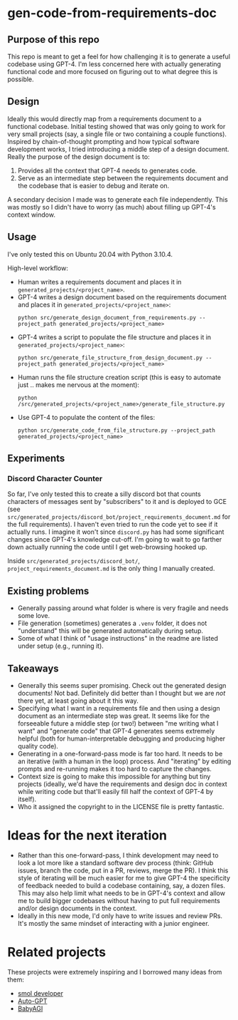 # gen-code-from-requirements-doc

## Purpose of this repo
This repo is meant to get a feel for how challenging it is to generate a useful codebase using GPT-4. I'm less concerned here with actually generating functional code and more focused on figuring out to what degree this is possible.

## Design
Ideally this would directly map from a requirements document to a functional codebase. Initial testing showed that was only going to work for very small projects (say, a single file or two containing a couple functions). Inspired by chain-of-thought prompting and how typical software development works, I tried introducing a middle step of a design document. Really the purpose of the design document is to:
1. Provides all the context that GPT-4 needs to generates code.
1. Serve as an intermediate step between the requirements document and the codebase that is easier to debug and iterate on.

A secondary decision I made was to generate each file independently. This was mostly so I didn't have to worry (as much) about filling up GPT-4's context window. 

## Usage
I've only tested this on Ubuntu 20.04 with Python 3.10.4.

High-level workflow:
- Human writes a requirements document and places it in `generated_projects/<project_name>`.
- GPT-4 writes a design document based on the requirements document and places it in `generated_projects/<project_name>`:
    ```
    python src/generate_design_document_from_requirements.py --project_path generated_projects/<project_name>
    ```
- GPT-4 writes a script to populate the file structure and places it in `generated_projects/<project_name>`: 
    ```
    python src/generate_file_structure_from_design_document.py --project_path generated_projects/<project_name>
    ```
- Human runs the file structure creation script (this is easy to automate just .. makes me nervous at the moment):
    ```
    python /src/generated_projects/<project_name>/generate_file_structure.py
    ```
- Use GPT-4 to populate the content of the files: 
    ```
    python src/generate_code_from_file_structure.py --project_path generated_projects/<project_name>
    ````

## Experiments

### Discord Character Counter
So far, I've only tested this to create a silly discord bot that counts characters of messages sent by "subscribers" to it and is deployed to GCE (see `src/generated_projects/discord_bot/project_requirements_document.md` for the full requirements). I haven't even tried to run the code yet to see if it actually runs. I imagine it won't since `discord.py` has had some significant changes since GPT-4's knowledge cut-off. I'm going to wait to go farther down actually running the code until I get web-browsing hooked up.

Inside `src/generated_projects/discord_bot/`, `project_requirements_document.md` is the only thing I manually created.

## Existing problems
- Generally passing around what folder is where is very fragile and needs some love.
- File generation (sometimes) generates a `.venv` folder, it does not "understand" this will be generated automatically during setup.
- Some of what I think of "usage instructions" in the readme are listed under setup (e.g., running it).

## Takeaways
- Generally this seems super promising. Check out the generated design documents! Not bad. Definitely did better than I thought but we are _not_ there yet, at least going about it this way.
- Specifying what I want in a requirements file and then using a design document as an intermediate step was great. It seems like for the forseeable future a middle step (or two!) between "me writing what I want" and "generate code" that GPT-4 generates seems extremely helpful (both for human-interpretable debugging and producing higher quality code).
- Generating in a one-forward-pass mode is far too hard. It needs to be an iterative (with a human in the loop) process. And "iterating" by editing prompts and re-running makes it too hard to capture the changes.
- Context size is going to make this impossible for anything but tiny projects (ideally, we'd have the requirements and design doc in context while writing code but that'll easily fill half the context of GPT-4 by itself).
- Who it assigned the copyright to in the LICENSE file is pretty fantastic.

# Ideas for the next iteration
- Rather than this one-forward-pass, I think development may need to look a lot more like a standard software dev process (think: GitHub issues, branch the code, put in a PR, reviews, merge the PR). I think this style of iterating will be much easier for me to give GPT-4 the specificity of feedback needed to build a codebase containing, say, a dozen files. This may also help limit what needs to be in GPT-4's context and allow me to build bigger codebases without having to put full requirements and/or design documents in the context.
- Ideally in this new mode, I'd only have to write issues and review PRs. It's mostly the same mindset of interacting with a junior engineer.

# Related projects
These projects were extremely inspiring and I borrowed many ideas from them:
- [smol developer](https://github.com/smol-ai/developer)
- [Auto-GPT](https://github.com/Significant-Gravitas/Auto-GPT)
- [BabyAGI](https://github.com/yoheinakajima/babyagi)
